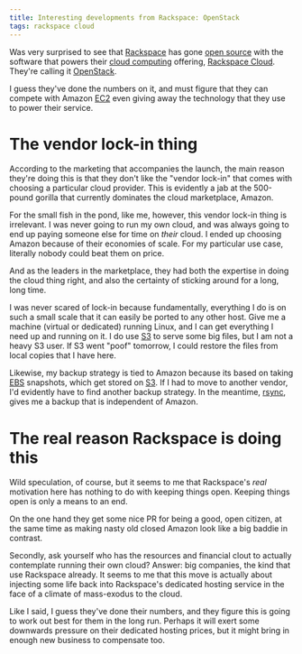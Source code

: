 ```yaml
---
title: Interesting developments from Rackspace: OpenStack
tags: rackspace cloud
---
```


Was very surprised to see that [Rackspace](/wiki/Rackspace) has gone [open source](/wiki/open_source) with the software that powers their [cloud computing](/wiki/cloud_computing) offering, [Rackspace Cloud](http://www.rackspacecloud.com/). They're calling it [OpenStack](http://www.openstack.org/).

I guess they've done the numbers on it, and must figure that they can compete with Amazon [EC2](/wiki/EC2) even giving away the technology that they use to power their service.

# The vendor lock-in thing

According to the marketing that accompanies the launch, the main reason they're doing this is that they don't like the "vendor lock-in" that comes with choosing a particular cloud provider. This is evidently a jab at the 500-pound gorilla that currently dominates the cloud marketplace, Amazon.

For the small fish in the pond, like me, however, this vendor lock-in thing is irrelevant. I was never going to run my own cloud, and was always going to end up paying someone else for time on *their* cloud. I ended up choosing Amazon because of their economies of scale. For my particular use case, literally nobody could beat them on price.

And as the leaders in the marketplace, they had both the expertise in doing the cloud thing right, and also the certainty of sticking around for a long, long time.

I was never scared of lock-in because fundamentally, everything I do is on such a small scale that it can easily be ported to any other host. Give me a machine (virtual or dedicated) running Linux, and I can get everything I need up and running on it. I do use [S3](/wiki/S3) to serve some big files, but I am not a heavy S3 user. If S3 went "poof" tomorrow, I could restore the files from local copies that I have here.

Likewise, my backup strategy is tied to Amazon because its based on taking [EBS](/wiki/EBS) snapshots, which get stored on [S3](/wiki/S3). If I had to move to another vendor, I'd evidently have to find another backup strategy. In the meantime, [rsync](/wiki/rsync), gives me a backup that is independent of Amazon.

# The real reason Rackspace is doing this

Wild speculation, of course, but it seems to me that Rackspace's *real* motivation here has nothing to do with keeping things open. Keeping things open is only a means to an end.

On the one hand they get some nice PR for being a good, open citizen, at the same time as making nasty old closed Amazon look like a big baddie in contrast.

Secondly, ask yourself who has the resources and financial clout to actually contemplate running their own cloud? Answer: big companies, the kind that use Rackspace already. It seems to me that this move is actually about injecting some life back into Rackspace's dedicated hosting service in the face of a climate of mass-exodus to the cloud.

Like I said, I guess they've done their numbers, and they figure this is going to work out best for them in the long run. Perhaps it will exert some downwards pressure on their dedicated hosting prices, but it might bring in enough new business to compensate too.
